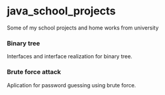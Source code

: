 # java_school_projects
Some of my school projects and home works from university


### Binary tree
Interfaces and interface realization for binary tree.

### Brute force attack
Aplication for password guessing using brute force.
